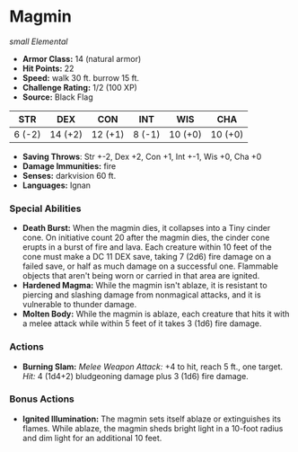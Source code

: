 # Magmin

*small* *Elemental*

- **Armor Class:** 14 (natural armor)
- **Hit Points:** 22 
- **Speed:** walk 30 ft. burrow 15 ft.
- **Challenge Rating:** 1/2 (100 XP)
- **Source:** Black Flag

| STR | DEX | CON | INT | WIS | CHA |
| --- | --- | --- | --- | --- | --- |
| 6 (-2) | 14 (+2) | 12 (+1) | 8 (-1) | 10 (+0) | 10 (+0) |

- **Saving Throws**: Str +-2, Dex +2, Con +1, Int +-1, Wis +0, Cha +0
- **Damage Immunities:** fire
- **Senses:** darkvision 60 ft.
- **Languages:** Ignan

### Special Abilities

- **Death Burst:** When the magmin dies, it collapses into a Tiny cinder cone. On initiative count 20 after the magmin dies, the cinder cone erupts in a burst of fire and lava. Each creature within 10 feet of the cone must make a DC 11 DEX save, taking 7 (2d6) fire damage on a failed save, or half as much damage on a successful one. Flammable objects that aren't being worn or carried in that area are ignited.
- **Hardened Magma:** While the magmin isn't ablaze, it is resistant to piercing and slashing damage from nonmagical attacks, and it is vulnerable to thunder damage.
- **Molten Body:** While the magmin is ablaze, each creature that hits it with a melee attack while within 5 feet of it takes 3 (1d6) fire damage.

### Actions

- **Burning Slam:** _Melee Weapon Attack:_ +4 to hit, reach 5 ft., one target. _Hit:_ 4 (1d4+2) bludgeoning damage plus 3 (1d6) fire damage.

### Bonus Actions

- **Ignited Illumination:** The magmin sets itself ablaze or extinguishes its flames. While ablaze, the magmin sheds bright light in a 10-foot radius and dim light for an additional 10 feet.
